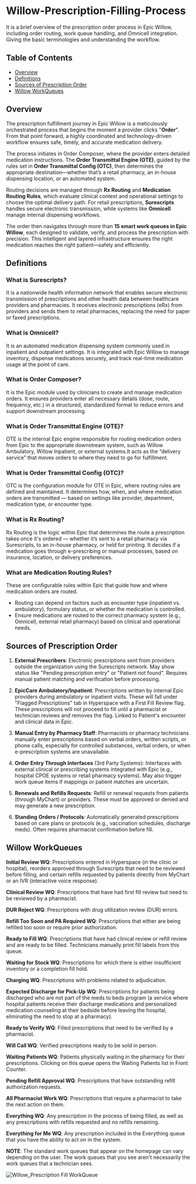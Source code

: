 # Willow-Prescription-Filling-Process
It is a brief overview of the prescription order process in Epic Willow, including order routing, work queue handling, and Omnicell integration. Giving the basic terminologies and understanding the workflow. 

## Table of Contents
- [Overview](#overview)
- [Definitions](#definitions)
- [Sources of Prescription Order](#sources-of-prescription-order)
- [Willow WorkQueues](#willow-workqueues)

## Overview
The prescription fulfillment journey in Epic Willow is a meticulously orchestrated process that begins the moment a provider clicks "**Order**". From that point forward, a highly coordinated and technology-driven workflow ensures safe, timely, and accurate medication delivery.

The process initiates in Order Composer, where the provider enters detailed medication instructions. The **Order Transmittal Engine (OTE)**, guided by the rules set in **Order Transmittal Config (OTC)**, then determines the appropriate destination—whether that’s a retail pharmacy, an in-house dispensing location, or an automated system.

Routing decisions are managed through **Rx Routing** and **Medication Routing Rules**, which evaluate clinical context and operational settings to choose the optimal delivery path. For retail prescriptions, **Surescripts** handles secure electronic transmission, while systems like **Omnicell** manage internal dispensing workflows.

The order then navigates through more than **15 smart work queues in Epic Willow**, each designed to validate, verify, and process the prescription with precision. This intelligent and layered infrastructure ensures the right medication reaches the right patient—safely and efficiently.

## Definitions
### What is Surescripts?
It is a nationwide health information network that enables secure electronic transmission of prescriptions and other health data between healthcare providers and pharmacies. It receives electronic prescriptions (eRx) from providers and sends them to retail pharmacies, replacing the need for paper or faxed prescriptions.

### What is Omnicell?
It is an automated medication dispensing system commonly used in inpatient and outpatient settings. It is integrated with Epic Willow to manage inventory, dispense medications securely, and track real-time medication usage at the point of care.

### What is Order Composer?
It is the Epic module used by clinicians to create and manage medication orders. It ensures providers enter all necessary details (dose, route, frequency, etc.) in a structured, standardized format to reduce errors and support downstream processing.

### What is Order Transmittal Engine (OTE)?
OTE is the internal Epic engine responsible for routing medication orders from Epic to the appropriate downstream system, such as Willow Ambulatory, Willow Inpatient, or external systems.It acts as the “delivery service” that moves orders to where they need to go for fulfillment.

### What is Order Transmittal Config (OTC)?
OTC is the configuration module for OTE in Epic, where routing rules are defined and maintained. It determines how, when, and where medication orders are transmitted — based on settings like provider, department, medication type, or encounter type.

### What is Rx Routing?
Rx Routing is the logic within Epic that determines the route a prescription takes once it's ordered — whether it’s sent to a retail pharmacy via Surescripts, to an in-house pharmacy, or held for printing. It decides if a medication goes through e-prescribing or manual processes, based on insurance, location, or delivery preferences.

### What are Medication Routing Rules?
These are configurable rules within Epic that guide how and where medication orders are routed. 
- Routing can depend on factors such as encounter type (inpatient vs. ambulatory), formulary status, or whether the medication is controlled.
- Ensure medications are routed to the correct pharmacy system (e.g., Omnicell, external retail pharmacy) based on clinical and operational needs.

## Sources of Prescription Order
1. **External Prescribers**: Electronic prescriptions sent from providers outside the organization using the Surescripts network. May show status like "Pending prescription entry" or "Patient not found". Requires manual patient matching and verification before processing.
   
2. **EpicCare Ambulatory/Inpatient**: Prescriptions written by internal Epic providers during ambulatory or inpatient visits. These will fall under "Flagged Prescriptions" tab in Hyperspace with a First Fill Review flag. These prescriptions will not proceed to fill until a pharmacist or technician reviews and removes the flag. Linked to Patient's encounter and clinical data in Epic.

3. **Manual Entry by Pharmacy Staff**: Pharmacists or pharmacy technicians manually enter prescriptions based on verbal orders, written scripts, or phone calls, especially for controlled substances, verbal orders, or when e-prescription systems are unavailable.

4. **Order Entry Through Interfaces** (3rd Party Systems): Interfaces with external clinical or prescribing systems integrated with Epic (e.g., hospital CPOE systems or retail pharmacy systems). May also trigger work queue items if mappings or patient matches are uncertain.

5. **Renewals and Refills Requests**: Refill or renewal requests from patients (through MyChart) or providers. These must be approved or denied and may generate a new prescription.

6. **Standing Orders / Protocols**: Automatically generated prescriptions based on care plans or protocols (e.g., vaccination schedules, discharge meds). Often requires pharmacist confirmation before fill.

## Willow WorkQueues
**Initial Review WQ**: Prescriptions entered in Hyperspace (in the clinic or hospital), reorders approved through Surescripts that need to be reviewed before filling, and certain refills requested by patients directly from MyChart or an IVR (interactive voice response).

**Clinical Review WQ**: Prescriptions that have had first fill review but need to be reviewed by a pharmacist.

**DUR Reject WQ**: Prescriptions with drug utilization review (DUR) errors.

**Refill Too Soon and PA Required WQ**: Prescriptions that either are being refilled too soon or require prior authorization.

**Ready to Fill WQ**: Prescriptions that have had clinical review or refill review and are ready to be filled. Technicians manually print fill labels from this queue.

**Waiting for Stock WQ**: Prescriptions for which there is either insufficient inventory or a completion fill hold.

**Charging WQ**: Prescriptions with problems related to adjudication.

**Expected Discharge for Pick-Up WQ**: Prescriptions for patients being discharged who are not part of the meds to beds program (a service where hospital patients receive their discharge medications and personalized medication counseling at their bedside before leaving the hospital, eliminating the need to stop at a pharmacy).

**Ready to Verify WQ**: Filled prescriptions that need to be verified by a pharmacist.

**Will Call WQ**: Verified prescriptions ready to be sold in person.

**Waiting Patients WQ**: Patients physically waiting in the pharmacy for their prescriptions. Clicking on this queue opens the Waiting Patients list in Front Counter.

**Pending Refill Approval WQ**: Prescriptions that have outstanding refill authorization requests.

**All Pharmacist Work WQ**: Prescriptions that require a pharmacist to take the next action on them.

**Everything WQ**: Any prescription in the process of being filled, as well as any prescriptions with refills requested and no refills remaining.

**Everything for Me WQ**: Any prescription included in the Everything queue that you have the ability to act on in the system.

**NOTE**: The standard work queues that appear on the homepage can vary depending on the user. The work queues that you see aren't necessarily the work queues that a technician sees.

![Willow_Prescription Fill WorkQueue](https://github.com/user-attachments/assets/f970af98-fe6f-4d39-8247-53ec69f7455f)
